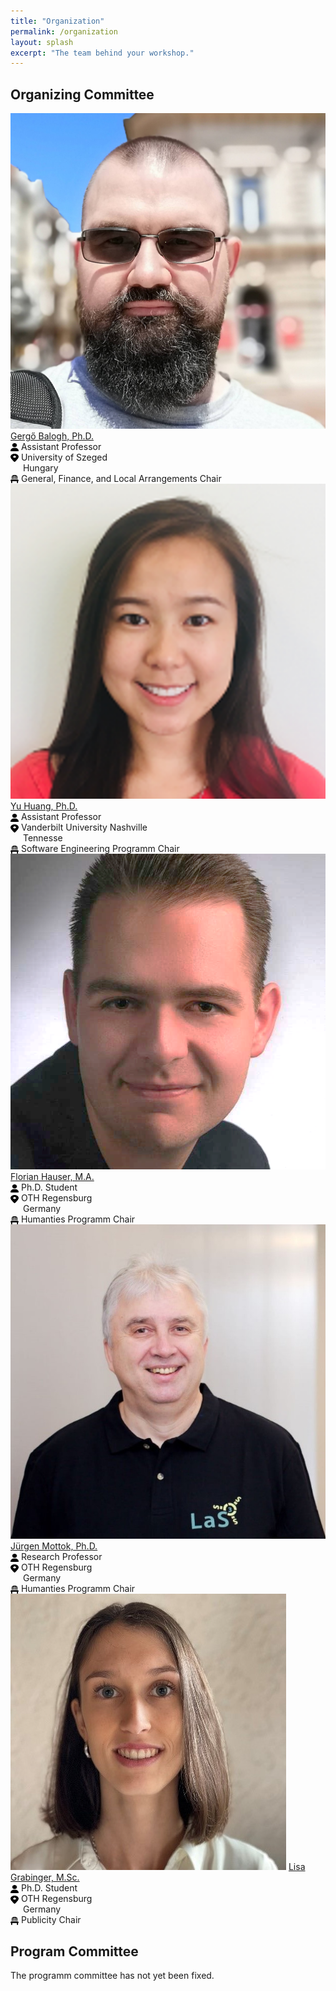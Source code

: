 ```yaml
---
title: "Organization"
permalink: /organization
layout: splash
excerpt: "The team behind your workshop."
---
```


## Organizing Committee

<p class="align-center">
<div class="three-column">
    <img class="align-center selfy" alt="gergo-balogh" src="assets/images/gergo_balogh.jpg"/>
    <a class="name" href="https://www.inf.u-szeged.hu/~geryxyz">Gergő Balogh, Ph.D.</a><br/>
    <span class="emph"><img src="assets/images/icon_person.svg" style="vertical-align: middle;" width="13" height="13"> Assistant Professor<br/> 
		       <img src="assets/images/icon_location.svg" style="vertical-align: middle;" width="13" height="13"> University of Szeged<br/>
		       <img src="https://flagcdn.com/16x12/hu.png" style="vertical-align: middle;" width="16" height="12"> Hungary<br/>
		       <img src="assets/images/icon_chair.svg" style="vertical-align: middle;" width="13" height="13"> General, Finance, and Local Arrangements Chair</span>
</div>
<div class="three-column">
    <img class="align-center selfy" alt="yu-huang" src="assets/images/yu_huang.png"/>
    <a class="name" href="https://yuhuang-lab.github.io/">Yu Huang, Ph.D.</a><br/>
    <span class="emph"><img src="assets/images/icon_person.svg" style="vertical-align: middle;" width="13" height="13"> Assistant Professor<br/> 
		       <img src="assets/images/icon_location.svg" style="vertical-align: middle;" width="13" height="13"> Vanderbilt University Nashville<br/>
		       <img src="https://flagcdn.com/16x12/us-tn.png" style="vertical-align: middle;" width="16" height="12"> Tennesse<br/>
		       <img src="assets/images/icon_chair.svg" style="vertical-align: middle;" width="13" height="13"> Software Engineering Programm Chair</span>
</div>
<div class="three-column">
    <img class="align-center selfy" alt="florian-hauser" src="assets/images/florian_hauser.png"/>
    <a class="name" href="https://www.las3.de/eyetracking-labor/">Florian Hauser, M.A.</a><br/>
    <span class="emph"><img src="assets/images/icon_person.svg" style="vertical-align: middle;" width="13" height="13"> Ph.D. Student<br/> 
		       <img src="assets/images/icon_location.svg" style="vertical-align: middle;" width="13" height="13"> OTH Regensburg<br/>
		       <img src="https://flagcdn.com/16x12/de.png" style="vertical-align: middle;" width="16" height="12"> Germany<br/>
		       <img src="assets/images/icon_chair.svg" style="vertical-align: middle;" width="13" height="13"> Humanties Programm Chair</span>
</div>
<div class="three-column">
    <img class="align-center selfy" alt="juergen-mottok" src="assets/images/juergen_mottok.jpg"/>
    <a class="name" href="https://www.las3.de/eyetracking-labor/">Jürgen Mottok, Ph.D.</a><br/>
    <span class="emph"><img src="assets/images/icon_person.svg" style="vertical-align: middle;" width="13" height="13"> Research Professor<br/> 
		       <img src="assets/images/icon_location.svg" style="vertical-align: middle;" width="13" height="13"> OTH Regensburg<br/>
		       <img src="https://flagcdn.com/16x12/de.png" style="vertical-align: middle;" width="16" height="12"> Germany<br/>
		       <img src="assets/images/icon_chair.svg" style="vertical-align: middle;" width="13" height="13"> Humanties Programm Chair</span>
</div>
<div class="three-column">
    <img class="align-center selfy" alt="lisa-grabinger" src="assets/images/lisa_grabinger.jpg"/>
    <a class="name" href="https://www.las3.de/eyetracking-labor/">Lisa Grabinger, M.Sc.</a><br/>
    <span class="emph"><img src="assets/images/icon_person.svg" style="vertical-align: middle;" width="13" height="13"> Ph.D. Student<br/> 
		       <img src="assets/images/icon_location.svg" style="vertical-align: middle;" width="13" height="13"> OTH Regensburg<br/>
		       <img src="https://flagcdn.com/16x12/de.png" style="vertical-align: middle;" width="16" height="12"> Germany<br/>
		       <img src="assets/images/icon_chair.svg" style="vertical-align: middle;" width="13" height="13"> Publicity Chair</span>
</div>
</p>

## Program Committee

The programm committee has not yet been fixed.
